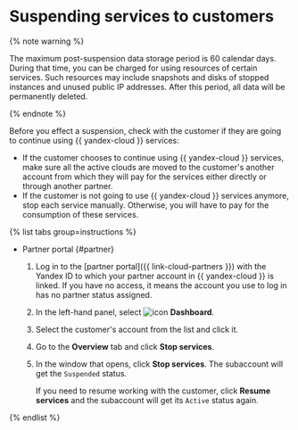 # Suspending services to customers

{% note warning %}

The maximum post-suspension data storage period is 60 calendar days. During that time, you can be charged for using resources of certain services. Such resources may include snapshots and disks of stopped instances and unused public IP addresses. After this period, all data will be permanently deleted.

{% endnote %}

Before you effect a suspension, check with the customer if they are going to continue using {{ yandex-cloud }} services:

* If the customer chooses to continue using {{ yandex-cloud }} services, make sure all the active clouds are moved to the customer's another account from which they will pay for the services either directly or through another partner.
* If the customer is not going to use {{ yandex-cloud }} services anymore, stop each service manually. Otherwise, you will have to pay for the consumption of these services.

{% list tabs group=instructions %}

- Partner portal {#partner}

  1. Log in to the [partner portal]({{ link-cloud-partners }}) with the Yandex ID to which your partner account in {{ yandex-cloud }} is linked. If you have no access, it means the account you use to log in has no partner status assigned.
  1. In the left-hand panel, select ![icon](../../_assets/console-icons/layout-header-side-content.svg) **Dashboard**.
  1. Select the customer's account from the list and click it.
  1. Go to the **Overview** tab and click **Stop services**.
  1. In the window that opens, click **Stop services**. The subaccount will get the `Suspended` status.

     If you need to resume working with the customer, click **Resume services** and the subaccount will get its `Active` status again.

{% endlist %}
